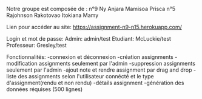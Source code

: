 Notre groupe est composée de :
n°9 Ny Anjara Mamisoa Prisca
n°5 Rajohnson Rakotovao Itokiana Mamy

Lien pour accéder au site: https://assignment-n9-n15.herokuapp.com/

Login et mot de passe: 
Admin: admin/test
Etudiant: McLuckie/test
Professeur: Gresley/test

Fonctionnalités:
  -connexion et déconnexion
  -création assignments
  -modification assignments seulement par l'admin
  -suppression assignments seulement par l'admin
  -ajout note et rendre assignment par drag and drop
  -liste des assignments selon l'utilisateur connécté et le type d'assignment(rendu et non rendu)
  -détails assignment
  -génération des données réquises (500 lignes)
